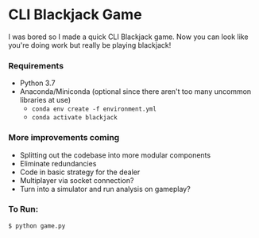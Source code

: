 # CLI Blackjack Game

I was bored so I made a quick CLI Blackjack game. Now you can look like you're doing work but really be playing blackjack!


### Requirements
- Python 3.7
- Anaconda/Miniconda (optional since there aren't too many uncommon libraries at use)
    - `conda env create -f environment.yml`
    - `conda activate blackjack`


### More improvements coming
- Splitting out the codebase into more modular components
- Eliminate redundancies
- Code in basic strategy for the dealer
- Multiplayer via socket connection?
- Turn into a simulator and run analysis on gameplay?


### To Run:
```
$ python game.py
```
